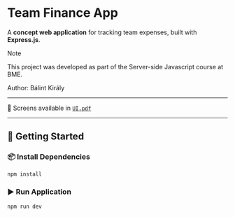 # Team Finance App

A **concept web application** for tracking team expenses, built with **Express.js**.

> [!Note]
> This project was developed as part of the Server-side Javascript course at BME.
> 
> Author: Bálint Király

---

📄 Screens available in [`UI.pdf`](UI.pdf)

---

## 🚀 Getting Started

### 📦 Install Dependencies

```bash
npm install
```

### ▶️ Run Application

```bash
npm run dev
```
